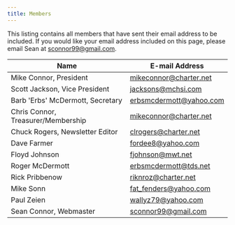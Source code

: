 ```yaml
---
title: Members
---
```


This listing contains all members that have sent their email address to be
included. If you would like your email address included on this page, please
email Sean at sconnor99@gmail.com.

| Name                               | E-mail Address          |
|------------------------------------|-------------------------|
| Mike Connor, President             | mikeconnor@charter.net  |
| Scott Jackson, Vice President      | jacksons@mchsi.com      |
| Barb 'Erbs' McDermott, Secretary   | erbsmcdermott@yahoo.com |
| Chris Connor, Treasurer/Membership | mikeconnor@charter.net  |
| Chuck Rogers, Newsletter Editor    | clrogers@charter.net    |
| Dave Farmer                        | fordee8@yahoo.com       |
| Floyd Johnson                      | fjohnson@mwt.net        |
| Roger McDermott                    | erbsmcdermott@tds.net   |
| Rick Pribbenow                     | riknroz@charter.net     |
| Mike Sonn                          | fat_fenders@yahoo.com   |
| Paul Zeien                         | wallyz79@yahoo.com      |
| Sean Connor, Webmaster             | sconnor99@gmail.com     |
